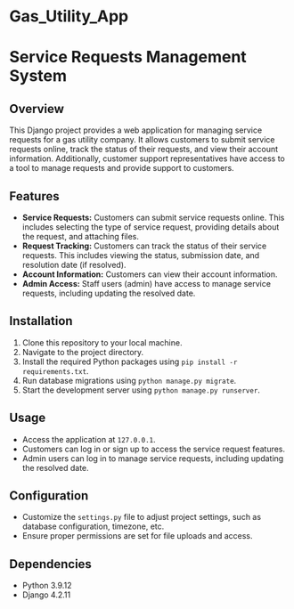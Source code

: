 # Gas_Utility_App
# Service Requests Management System

## Overview
This Django project provides a web application for managing service requests for a gas utility company. It allows customers to submit service requests online, track the status of their requests, and view their account information. Additionally, customer support representatives have access to a tool to manage requests and provide support to customers.

## Features
- **Service Requests:** Customers can submit service requests online. This includes selecting the type of service request, providing details about the request, and attaching files.
- **Request Tracking:** Customers can track the status of their service requests. This includes viewing the status, submission date, and resolution date (if resolved).
- **Account Information:** Customers can view their account information.
- **Admin Access:** Staff users (admin) have access to manage service requests, including updating the resolved date.

## Installation
1. Clone this repository to your local machine.
2. Navigate to the project directory.
3. Install the required Python packages using `pip install -r requirements.txt`.
4. Run database migrations using `python manage.py migrate`.
5. Start the development server using `python manage.py runserver`.

## Usage
- Access the application at `127.0.0.1`.
- Customers can log in or sign up to access the service request features.
- Admin users can log in to manage service requests, including updating the resolved date.

## Configuration
- Customize the `settings.py` file to adjust project settings, such as database configuration, timezone, etc.
- Ensure proper permissions are set for file uploads and access.

## Dependencies
- Python 3.9.12
- Django 4.2.11


